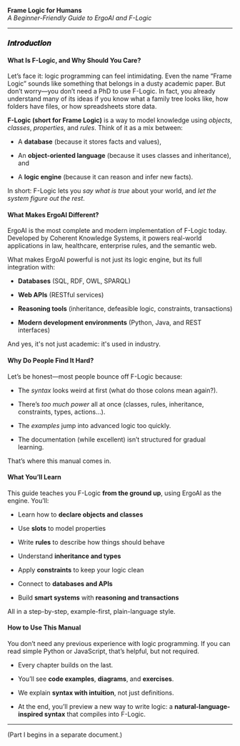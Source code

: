 **Frame Logic for Humans**  
_A Beginner-Friendly Guide to ErgoAI and F-Logic_

---

### 𝑰𝒏𝒕𝒓𝒐𝒅𝒖𝒄𝒕𝒊𝒐𝒏

#### What Is F-Logic, and Why Should You Care?

Let’s face it: logic programming can feel intimidating. Even the name “Frame Logic” sounds like something that belongs in a dusty academic paper. But don’t worry—you don’t need a PhD to use F-Logic. In fact, you already understand many of its ideas if you know what a family tree looks like, how folders have files, or how spreadsheets store data.

**F-Logic (short for Frame Logic)** is a way to model knowledge using _objects_, _classes_, _properties_, and _rules_. Think of it as a mix between:

- A **database** (because it stores facts and values),
    
- An **object-oriented language** (because it uses classes and inheritance), and
    
- A **logic engine** (because it can reason and infer new facts).
    

In short: F-Logic lets you _say what is true_ about your world, and _let the system figure out the rest_.

#### What Makes ErgoAI Different?

ErgoAI is the most complete and modern implementation of F-Logic today. Developed by Coherent Knowledge Systems, it powers real-world applications in law, healthcare, enterprise rules, and the semantic web.

What makes ErgoAI powerful is not just its logic engine, but its full integration with:

- **Databases** (SQL, RDF, OWL, SPARQL)
    
- **Web APIs** (RESTful services)
    
- **Reasoning tools** (inheritance, defeasible logic, constraints, transactions)
    
- **Modern development environments** (Python, Java, and REST interfaces)
    

And yes, it's not just academic: it's used in industry.

#### Why Do People Find It Hard?

Let’s be honest—most people bounce off F-Logic because:

- The _syntax_ looks weird at first (what do those colons mean again?).
    
- There’s _too much power_ all at once (classes, rules, inheritance, constraints, types, actions…).
    
- The _examples_ jump into advanced logic too quickly.
    
- The documentation (while excellent) isn’t structured for gradual learning.
    

That’s where this manual comes in.

#### What You’ll Learn

This guide teaches you F-Logic **from the ground up**, using ErgoAI as the engine. You’ll:

- Learn how to **declare objects and classes**
    
- Use **slots** to model properties
    
- Write **rules** to describe how things should behave
    
- Understand **inheritance and types**
    
- Apply **constraints** to keep your logic clean
    
- Connect to **databases and APIs**
    
- Build **smart systems** with **reasoning and transactions**
    

All in a step-by-step, example-first, plain-language style.

#### How to Use This Manual

You don’t need any previous experience with logic programming. If you can read simple Python or JavaScript, that’s helpful, but not required.

- Every chapter builds on the last.
    
- You’ll see **code examples**, **diagrams**, and **exercises**.
    
- We explain **syntax with intuition**, not just definitions.
    
- At the end, you’ll preview a new way to write logic: a **natural-language-inspired syntax** that compiles into F-Logic.
    

---

(Part I begins in a separate document.)